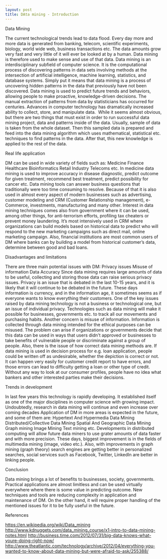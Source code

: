```yaml
---
layout: post
title: DAta mining - Introduction
---
```


Data Mining

The current technological trends lead to data flood. Every day more and more data is generated from banking, telecom, scientific experiments, biology, world wide web, business transactions etc. The data amounts grow very fast and very little of it will ever be looked at by a human. Data mining is therefore used to make sense and use of that data. 
Data mining is an interdisciplinary subfield of computer science. It is the computational process of discovering patterns in data sets involving methods at the intersection of artificial intelligence, machine learning, statistics, and database systems. Simply put it means that data mining is a process of uncovering hidden patterns in the data that previously have not been discovered. Data mining is used to predict future trends and behaviors, allowing people to make proactive, knowledge-driven decisions. 
The manual extraction of patterns from data by statisticians has occurred for centuries. Advances in computer technology has dramatically increased ability to collect, store, and manipulate data. 
While it seems almost obvious, but there are two things that must exist in order to run successful data mining project, data and patterns inside of the data.  Usually, sample of data is taken from the whole dataset. Then this sampled data is prepared and feed into the data mining algorithm which uses mathematical, statistical etc. techniques to find patterns in the data. After that, this new knowledge is applied to the rest of the data.

Real life application

DM can be used in wide variety of fields such as:
Medicine 
Finance
Healthcare
Bioinformatics 
Retail Industry
Telecoms etc.
In medicine data mining is used to improve accuracy in disease diagnostic, predict outcome for given treatment, recommend best treatment, predict possibility for cancer etc. 
Data mining tools can answer business questions that traditionally were too time consuming to resolve. Because of that it is also used in almost every aspect of modern businesses such as advertising, customer modeling and CRM (Customer Relationship management), e-Commerce, investments, manufacturing and many other. 
Interest in data mining techniques comes also from government where it can be used, among other things, for anti-terrorism efforts, profiling tax cheaters or prevent money laundering.
It’s most intensively used in CRM where organizations can build models based on historical data to predict who will respond to the new marketing campaigns such as direct mail, online marketing campaign. Also, financial institutions are most common users of DM where banks can by building a model from historical customer’s data, determine between good and bad loans.

Disadvantages and limitations

There are three main potential issues with DM:
Privacy issues
Misuse of information
Data Accuracy
Since data mining requires large amounts of data to be useful, collecting and storing those data can raise serious privacy issues. Privacy is an issue that is debated in the last 10-15 years, and it is likely that it will continue to be debated in the future. These days information is currency, and in the information age, it sometimes seems as if everyone wants to know everything their customers. One of the key issues raised by data mining technology is not a business or technological one, but an issue of individual privacy. Technologies such as data mining will make it possible for businesses, governments etc. to track all our movements and purchasing habits.
Another concern is misuse of information. Information is collected through data mining intended for the ethical purposes can be misused. The problem can arise if organizations or governments decide that this data can be used in ways that users didn't approved or businesses to take benefits of vulnerable people or discriminate against a group of people.
Also, there is the issue of how correct data mining methods are. If data mining is used in decision process for e.g. loan application,  people could be written off as undesirable, whether the depiction is correct or not. It can happen very easily for customer credit report to have errors, and those errors can lead to difficulty getting a loan or other type of credit. Without any way to look at our consumer profiles, people have no idea what bankers and other interested parties make their decisions.


Trends in development

In last few years this technology is rapidly developing. It established itself as one of the major disciplines in computer science with growing impact. Undoubtedly, research in data mining will continue and even increase over coming decades
Application of DM in more areas is expected in the future, and some of them are:
Hypertext And Hypermedia Data Mining
Distributed/Collective Data Mining
Spatial And Geographic Data Mining 
Graph mining
Image Mining
Text mining etc.
Developments in distributed computing will allow future data miners to use grater amounts of data faster and with more precision.
These days, biggest improvement is in the fields of multimedia mining (image, video etc.). Also, with improvements in graph mining (graph theory) search engines are getting better in personalized searches, social services such as Facebook, Twitter, LinkedIn are better in linking people. 

Conclusion

Data mining brings a lot of benefits to businesses, society, governments. Practical applications are almost limitless and can be used virtually everywhere where there is some value in predicting outcome. New techniques and tools are reducing complexity in application and maintenance of DM.
 On the other hand, it will require proper handling of the mentioned issues for it to be fully useful in the future.

References

https://en.wikipedia.org/wiki/Data_mining
http://www.kdnuggets.com/data_mining_course/x1-intro-to-data-mining-notes.html
http://business.time.com/2012/07/31/big-data-knows-what-youre-doing-right-now/
http://www.theatlantic.com/technology/archive/2012/04/everything-you-wanted-to-know-about-data-mining-but-were-afraid-to-ask/255388/